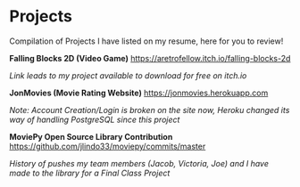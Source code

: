 # Projects
Compilation of Projects I have listed on my resume, here for you to review!

**Falling Blocks 2D (Video Game)**
https://aretrofellow.itch.io/falling-blocks-2d

*Link leads to my project available to download for free on itch.io*

**JonMovies (Movie Rating Website)** 
https://jonmovies.herokuapp.com

*Note: Account Creation/Login is broken on the site now, Heroku changed its way of handling PostgreSQL since this project*

**MoviePy Open Source Library Contribution**
https://github.com/jlindo33/moviepy/commits/master

*History of pushes my team members (Jacob, Victoria, Joe) and I have made to the library for a Final Class Project*
